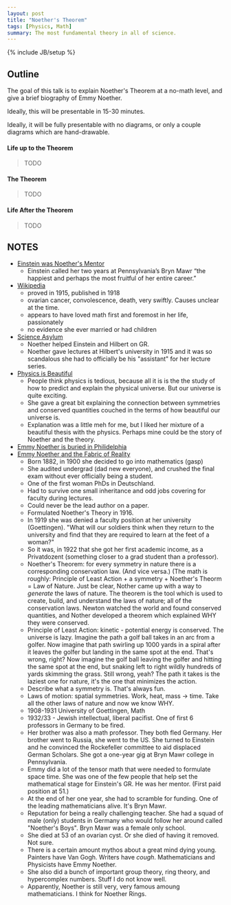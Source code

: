 ```yaml
---
layout: post
title: "Noether's Theorem"
tags: [Physics, Math]
summary: The most fundamental theory in all of science.
---
```

{% include JB/setup %}


## Outline
  
The goal of this talk is to explain Noether's Theorem at a no-math level, and give a brief biography of Emmy Noether.

Ideally, this will be presentable in 15-30 minutes.

Ideally, it will be fully presentable with no diagrams, or only a couple diagrams which are hand-drawable.

#### Life up to the Theorem

> TODO

#### The Theorem

> TODO

#### Life After the Theorem

> TODO
  

## NOTES

* [Einstein was Noether's Mentor](https://www.washingtonpost.com/news/comic-riffs/wp/2015/03/23/emmy-noether-google-doodle-why-einstein-called-her-a-creative-mathematical-genius/?noredirect=on&utm_term=.c05fbd4bd738)
  - Einstein called her two years at Pennsylvania’s Bryn Mawr “the happiest and perhaps the most fruitful of her entire career.”
* [Wikipedia](https://en.wikipedia.org/wiki/Emmy_Noether)
  - proved in 1915, published in 1918
  - ovarian cancer, convolescence, death, very swiftly. Causes unclear at the time.
  - appears to have loved math first and foremost in her life, passionately
  - no evidence she ever married or had children
* [Science Asylum](https://www.youtube.com/watch?v=ahf0zCaqrwM)
  - Noether helped Einstein and Hilbert on GR.
  - Noether gave lectures at Hilbert's university in 1915 and it was so scandalous she had to officially be his "assistant" for her lecture series.
* [Physics is Beautiful](https://www.youtube.com/watch?v=C4vNPEEwsmc)
  - People think physics is tedious, because all it is is the the study of how to predict and explain the physical universe. But our universe is quite exciting.
  - She gave a great bit explaining the connection between symmetries and conserved quantities couched in the terms of how beautiful our universe is.
  - Explanation was a little meh for me, but I liked her mixture of a beautiful thesis with the physics. Perhaps mine could be the story of Noether and the theory.
* [Emmy Noether is buried in Philidelphia](https://en.wikipedia.org/wiki/Bryn_Mawr_College#M._Carey_Thomas_Library)
* [Emmy Noether and the Fabric of Reality](https://www.youtube.com/watch?v=1_MpQG2xXVo)
  - Born 1882, in 1900 she decided to go into mathematics (gasp)
  - She audited undergrad (dad new everyone), and crushed the final exam without ever officially being a student.
  - One of the first woman PhDs in Deutschland.
  - Had to survive one small inheritance and odd jobs covering for faculty during lectures.
  - Could never be the lead author on a paper.
  - Formulated Noether's Theory in 1916.
  - In 1919 she was denied a faculty position at her university (Goettingen). "What will our soldiers think when they return to the university and find that they are required to learn at the feet of a woman?"
  - So it was, in 1922 that she got her first academic income, as a Privatdozent (something closer to a grad student than a professor).
  - Noether's Theorem: for every symmetry in nature there is a corresponding conservation law. (And vice versa.) (The math is roughly: Principle of Least Action + a symmetry + Noether's Theorm = Law of Nature. Just be clear, Nother came up with a way to *generate* the laws of nature. The theorem is the tool which is used to create, build, and understand the laws of nature; all of the conservation laws. Newton watched the world and found conserved quantities, and Nother developed a theorem which explained WHY they were conserved.
  - Principle of Least Action: kinetic - potential energy is conserved. The universe is lazy. Imagine the path a golf ball takes in an arc from a golfer. Now imagine that path swirling up 1000 yards in a spiral after it leaves the golfer but landing in the same spot at the end. That's wrong, right? Now imagine the golf ball leaving the golfer and hitting the same spot at the end, but snaking left to right wildly hundreds of yards skimming the grass. Still wrong, yeah? The path it takes is the laziest one for nature, it's the one that minimizes the action.
  - Describe what a symmetry is. That's always fun.
  - Laws of motion: spatial symmetries. Work, heat, mass -> time. Take all the other laws of nature and now we know WHY.
  - 1908-1931 University of Goettingen, Math
  - 1932/33 - Jewish intellectual, liberal pacifist. One of first 6 professors in Germany to be fired.
  - Her brother was also a math professor. They both fled Germany. Her brother went to Russia, she went to the US. She turned to Einstein and he convinced the Rockefeller committee to aid displaced German Scholars. She got a one-year gig at Bryn Mawr college in Pennsylvania.
  - Emmy did a lot of the tensor math that were needed to formulate space time. She was one of the few people that help set the mathematical stage for Einstein's GR. He was her mentor. (First paid position at 51.)
  - At the end of her one year, she had to scramble for funding. One of the leading mathematicians alive. It's Bryn Mawr.
  - Reputation for being a really challenging teacher. She had a squad of male (only) students in Germany who would follow her around called "Noether's Boys". Bryn Mawr was a female only school.
  - She died at 53 of an ovarian cyst. Or she died of having it removed. Not sure.
  - There is a certain amount mythos about a great mind dying young. Painters have Van Gogh. Writers have *cough*. Mathematicians and Physicists have Emmy Noether.
  - She also did a bunch of important group theory, ring theory, and hypercomplex numbers. Stuff I do not know well.
  - Apparently, Noether is still very, very famous amoung mathematicians. I think for Noether Rings.
